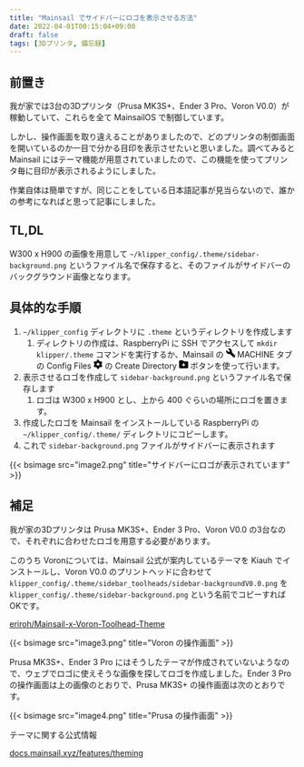 ```yaml
---
title: "Mainsail でサイドバーにロゴを表示させる方法"
date: 2022-04-01T00:15:04+09:00
draft: false
tags: [3Dプリンタ, 備忘録]
---
```


## 前置き

我が家では3台の3Dプリンタ（Prusa MK3S+、Ender 3 Pro、Voron V0.0）が稼動していて、これらを全て MainsailOS で制御しています。

しかし、操作画面を取り違えることがありましたので、どのプリンタの制御画面を開いているのか一目で分かる目印を表示させたいと思いました。調べてみると Mainsail にはテーマ機能が用意されていましたので、この機能を使ってプリンタ毎に目印が表示されるようにしました。

作業自体は簡単ですが、同じことをしている日本語記事が見当らないので、誰かの参考になればと思って記事にしました。

## TL,DL

W300 x H900 の画像を用意して `~/klipper_config/.theme/sidebar-background.png` というファイル名で保存すると、そのファイルがサイドバーのバックグラウンド画像となります。

## 具体的な手順

1. `~/klipper_config` ディレクトリに `.theme` というディレクトリを作成します
    1. ディレクトリの作成は、RaspberryPi に SSH でアクセスして `mkdir klipper/.theme` コマンドを実行するか、Mainsail の <svg xmlns="http://www.w3.org/2000/svg" width=16 height=16 transform="rotate(270)" viewBox="0 0 512 512"><!--! Font Awesome Pro 6.1.1 by @fontawesome - https://fontawesome.com License - https://fontawesome.com/license (Commercial License) Copyright 2022 Fonticons, Inc. --><path d="M507.6 122.8c-2.904-12.09-18.25-16.13-27.04-7.338l-76.55 76.56l-83.1-.0002l0-83.1l76.55-76.56c8.791-8.789 4.75-24.14-7.336-27.04c-23.69-5.693-49.34-6.111-75.92 .2484c-61.45 14.7-109.4 66.9-119.2 129.3C189.8 160.8 192.3 186.7 200.1 210.1l-178.1 178.1c-28.12 28.12-28.12 73.69 0 101.8C35.16 504.1 53.56 512 71.1 512s36.84-7.031 50.91-21.09l178.1-178.1c23.46 7.736 49.31 10.24 76.17 6.004c62.41-9.84 114.6-57.8 129.3-119.2C513.7 172.1 513.3 146.5 507.6 122.8zM80 456c-13.25 0-24-10.75-24-24c0-13.26 10.75-24 24-24s24 10.74 24 24C104 445.3 93.25 456 80 456z"/></svg> MACHINE タブの Config Files <svg xmlns="http://www.w3.org/2000/svg" width=16 height=16 viewBox="0 0 512 512"><!--! Font Awesome Pro 6.1.1 by @fontawesome - https://fontawesome.com License - https://fontawesome.com/license (Commercial License) Copyright 2022 Fonticons, Inc. --><path d="M495.9 166.6C499.2 175.2 496.4 184.9 489.6 191.2L446.3 230.6C447.4 238.9 448 247.4 448 256C448 264.6 447.4 273.1 446.3 281.4L489.6 320.8C496.4 327.1 499.2 336.8 495.9 345.4C491.5 357.3 486.2 368.8 480.2 379.7L475.5 387.8C468.9 398.8 461.5 409.2 453.4 419.1C447.4 426.2 437.7 428.7 428.9 425.9L373.2 408.1C359.8 418.4 344.1 427 329.2 433.6L316.7 490.7C314.7 499.7 307.7 506.1 298.5 508.5C284.7 510.8 270.5 512 255.1 512C241.5 512 227.3 510.8 213.5 508.5C204.3 506.1 197.3 499.7 195.3 490.7L182.8 433.6C167 427 152.2 418.4 138.8 408.1L83.14 425.9C74.3 428.7 64.55 426.2 58.63 419.1C50.52 409.2 43.12 398.8 36.52 387.8L31.84 379.7C25.77 368.8 20.49 357.3 16.06 345.4C12.82 336.8 15.55 327.1 22.41 320.8L65.67 281.4C64.57 273.1 64 264.6 64 256C64 247.4 64.57 238.9 65.67 230.6L22.41 191.2C15.55 184.9 12.82 175.3 16.06 166.6C20.49 154.7 25.78 143.2 31.84 132.3L36.51 124.2C43.12 113.2 50.52 102.8 58.63 92.95C64.55 85.8 74.3 83.32 83.14 86.14L138.8 103.9C152.2 93.56 167 84.96 182.8 78.43L195.3 21.33C197.3 12.25 204.3 5.04 213.5 3.51C227.3 1.201 241.5 0 256 0C270.5 0 284.7 1.201 298.5 3.51C307.7 5.04 314.7 12.25 316.7 21.33L329.2 78.43C344.1 84.96 359.8 93.56 373.2 103.9L428.9 86.14C437.7 83.32 447.4 85.8 453.4 92.95C461.5 102.8 468.9 113.2 475.5 124.2L480.2 132.3C486.2 143.2 491.5 154.7 495.9 166.6V166.6zM256 336C300.2 336 336 300.2 336 255.1C336 211.8 300.2 175.1 256 175.1C211.8 175.1 176 211.8 176 255.1C176 300.2 211.8 336 256 336z"/></svg> の Create Directory <svg xmlns="http://www.w3.org/2000/svg" width=16 height=16 viewBox="0 0 512 512"><!--! Font Awesome Pro 6.1.1 by @fontawesome - https://fontawesome.com License - https://fontawesome.com/license (Commercial License) Copyright 2022 Fonticons, Inc. --><path d="M464 96h-192l-64-64h-160C21.5 32 0 53.5 0 80v352C0 458.5 21.5 480 48 480h416c26.5 0 48-21.5 48-48v-288C512 117.5 490.5 96 464 96zM336 311.1h-56v56C279.1 381.3 269.3 392 256 392c-13.27 0-23.1-10.74-23.1-23.1V311.1H175.1C162.7 311.1 152 301.3 152 288c0-13.26 10.74-23.1 23.1-23.1h56V207.1C232 194.7 242.7 184 256 184s23.1 10.74 23.1 23.1V264h56C349.3 264 360 274.7 360 288S349.3 311.1 336 311.1z"/></svg> ボタンを使って行います。
2. 表示させるロゴを作成して `sidebar-background.png` というファイル名で保存します
    1. ロゴは W300 x H900 とし、上から 400 ぐらいの場所にロゴを置きます。
3. 作成したロゴを Mainsail をインストールしている RaspberryPi の `~/klipper_config/.theme/` ディレクトリにコピーします。
4. これで `sidebar-background.png` ファイルがサイドバーに表示されます

{{< bsimage src="image2.png" title="サイドバーにロゴが表示されています" >}}

## 補足

我が家の3Dプリンタは Prusa MK3S+、Ender 3 Pro、Voron V0.0 の3台なので、それぞれに合わせたロゴを用意する必要があります。

このうち Voronについては、Mainsail 公式が案内しているテーマを Kiauh でインストールし、Voron V0.0 のプリントヘッドに合わせて`klipper_config/.theme/sidebar_toolheads/sidebar-backgroundV0.0.png` を `klipper_config/.theme/sidebar-background.png` という名前でコピーすればOKです。

[eriroh/Mainsail-x-Voron-Toolhead-Theme](https://github.com/eriroh/Mainsail-x-Voron-Toolhead-Theme)

{{< bsimage src="image3.png" title="Voron の操作画面" >}}

Prusa MK3S+、Ender 3 Pro にはそうしたテーマが作成されていないようなので、ウェブでロゴに使えそうな画像を探してロゴを作成しました。Ender 3 Pro の操作画面は上の画像のとおりで、Prusa MK3S+ の操作画面は次のとおりです。

{{< bsimage src="image4.png" title="Prusa の操作画面" >}}

テーマに関する公式情報

[docs.mainsail.xyz/features/theming](https://docs.mainsail.xyz/features/theming)